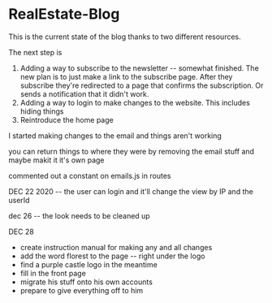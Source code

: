 # RealEstate-Blog
This is the current state of the blog thanks to two different resources. 

The next step is
1. Adding a way to subscribe to the newsletter -- somewhat finished. The new plan is to just make a link to the subscribe page. After they subscribe they're redirected to a page that confirms the subscription. 
Or sends a notification that it didn't work. 
2. Adding a way to login to make changes to the website. This includes hiding things
3. Reintroduce the home page



I started making changes to the email and things aren't working

you can return things to where they were by removing the email stuff and maybe makit it it's own page

commented out a constant on emails.js in routes

DEC 22 2020 -- the user can login and it'll change the view by IP and the userId

dec 26 
-- the look needs to be cleaned up



DEC 28
- create instruction manual for making any and all changes
- add the word florest to the page -- right under the logo
- find a purple castle logo in the meantime
- fill in the front page
- migrate his stuff onto his own accounts
- prepare to give everything off to him
